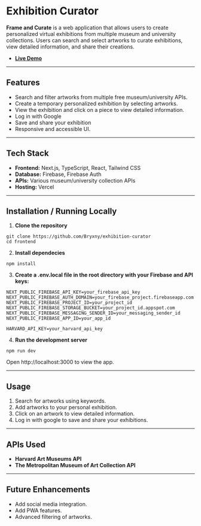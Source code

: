 # Exhibition Curator

**Frame and Curate** is a web application that allows users to create personalized virtual exhibitions from multiple museum and university collections. Users can search and select artworks to curate exhibitions, view detailed information, and share their creations.  

- [**Live Demo**](https://frameandcurate.vercel.app)
  
---

## Features

- Search and filter artworks from multiple free museum/university APIs.  
- Create a temporary personalized exhibition by selecting artworks.
- View the exhibition and click on a piece to view detailed information.
- Log in with Google
- Save and share your exhibition
- Responsive and accessible UI.  

---

## Tech Stack

- **Frontend:** Next.js, TypeScript, React, Tailwind CSS  
- **Database:** Firebase, Firebase Auth
- **APIs:** Various museum/university collection APIs
- **Hosting:** Vercel   

---

## Installation / Running Locally

1. **Clone the repository**  

```
git clone https://github.com/Bryxny/exhibition-curator
cd frontend
```

2. **Install dependecies**

```
npm install
```

3. **Create a .env.local file in the root directory with your Firebase and API keys:**

```
NEXT_PUBLIC_FIREBASE_API_KEY=your_firebase_api_key
NEXT_PUBLIC_FIREBASE_AUTH_DOMAIN=your_firebase_project.firebaseapp.com
NEXT_PUBLIC_FIREBASE_PROJECT_ID=your_project_id
NEXT_PUBLIC_FIREBASE_STORAGE_BUCKET=your_project_id.appspot.com
NEXT_PUBLIC_FIREBASE_MESSAGING_SENDER_ID=your_messaging_sender_id
NEXT_PUBLIC_FIREBASE_APP_ID=your_app_id

HARVARD_API_KEY=your_harvard_api_key
```
4. **Run the development server**

```
npm run dev
```
Open http://localhost:3000 to view the app.

---

## Usage

1. Search for artworks using keywords.
2. Add artworks to your personal exhibition.  
3. Click on an artwork to view detailed information.
4. Log in with google to save and share your exhibitions. 

---

## APIs Used

- **Harvard Art Museums API**
- **The Metropolitan Museum of Art Collection API**

---

## Future Enhancements

- Add social media integration.  
- Add PWA features.
- Advanced filtering of artworks. 




